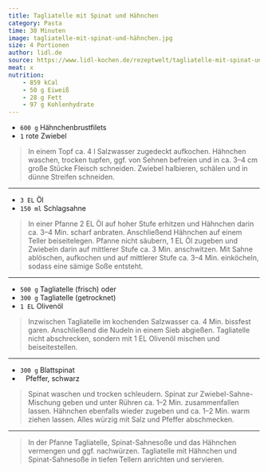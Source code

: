 ```yaml
---
title: Tagliatelle mit Spinat und Hähnchen
category: Pasta
time: 30 Minuten
image: tagliatelle-mit-spinat-und-hähnchen.jpg
size: 4 Portionen
author: lidl.de
source: https://www.lidl-kochen.de/rezeptwelt/tagliatelle-mit-spinat-und-haehnchen-144482
meat: x
nutrition:
	- 859 kCal
	- 50 g Eiweiß
	- 28 g Fett
	- 97 g Kohlenhydrate
---
```


* `600 g` Hähnchenbrustfilets
* `1` rote Zwiebel

> In einem Topf ca. 4 l Salzwasser zugedeckt aufkochen. Hähnchen waschen,
> trocken tupfen, ggf. von Sehnen befreien und in ca. 3–4 cm große
> Stücke Fleisch schneiden. Zwiebel halbieren, schälen und in dünne
> Streifen schneiden.

---

* `3 EL` Öl
* `150 ml` Schlagsahne

> In einer Pfanne 2 EL Öl auf hoher Stufe erhitzen und Hähnchen darin
> ca. 3–4 Min. scharf anbraten. Anschließend Hähnchen auf einem Teller
> beiseitelegen. Pfanne nicht säubern, 1 EL Öl zugeben und Zwiebeln
> darin auf mittlerer Stufe ca. 3 Min. anschwitzen. Mit Sahne ablöschen,
> aufkochen und auf mittlerer Stufe ca. 3–4 Min. einköcheln, sodass
> eine sämige Soße entsteht.

---

* `500 g` Tagliatelle (frisch) oder
* `300 g` Tagliatelle (getrocknet)
* `1 EL` Olivenöl

> Inzwischen Tagliatelle im kochenden Salzwasser ca. 4 Min. bissfest
> garen. Anschließend die Nudeln in einem Sieb abgießen. Tagliatelle
> nicht abschrecken, sondern mit 1 EL Olivenöl mischen und
> beiseitestellen.

---

* `300 g` Blattspinat
* ` ` Pfeffer, schwarz

> Spinat waschen und trocken schleudern. Spinat zur Zwiebel-Sahne-Mischung
> geben und unter Rühren ca. 1–2 Min. zusammenfallen lassen. Hähnchen
> ebenfalls wieder zugeben und ca. 1–2 Min. warm ziehen lassen. Alles
> würzig mit Salz und Pfeffer abschmecken.

---

> In der Pfanne Tagliatelle, Spinat-Sahnesoße und das Hähnchen vermengen
> und ggf. nachwürzen. Tagliatelle mit Hähnchen und Spinat-Sahnesoße in
> tiefen Tellern anrichten und servieren.
